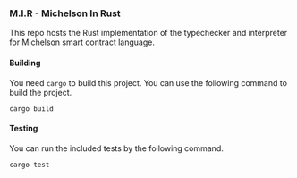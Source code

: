 ### M.I.R - Michelson In Rust

This repo hosts the Rust implementation of the typechecker and interpreter for
Michelson smart contract language.

#### Building

You need `cargo` to build this project. You can use the following
command to build the project.

`cargo build`

#### Testing

You can run the included tests by the following command.

`cargo test`
